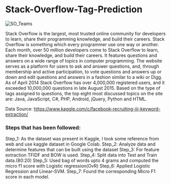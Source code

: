 # Stack-Overflow-Tag-Prediction


![SO_Teams](https://user-images.githubusercontent.com/40149802/63711237-92f94e00-c858-11e9-8f7b-66375c91b00f.png)



Stack Overflow is the largest, most trusted online community for developers to learn, share their
programming knowledge, and build their careers.
Stack Overflow is something which every programmer use one way or another. Each month, over
50 million developers come to Stack Overflow to learn, share their knowledge, and build their
careers. It features questions and answers on a wide range of topics in computer programming. The
website serves as a platform for users to ask and answer questions, and, through membership and
active participation, to vote questions and answers up or down and edit questions and answers in a
fashion similar to a wiki or Digg. As of April 2014 Stack Overflow has over 4,000,000 registered
users, and it exceeded 10,000,000 questions in late August 2015. Based on the type of tags
assigned to questions, the top eight most discussed topics on the site are: Java, JavaScript, C#,
PHP, Android, jQuery, Python and HTML.

Data Source: https://www.kaggle.com/c/facebook-recruiting-iii-keyword-extraction/


### Steps that has been followed:
Step_1: As the dataset was present in Kaggle, I took some reference from web and use kaggle
dataset in Google Colab.
Step_2: Analyze data and determine features that can be built using the dataset
Step_3: For feature extraction TFIDF and BOW is used.
Step_4: Split data into Test and Train data.(80:20)
Step_5: Used bag of words upto 4 grams and computed the micro f1 score with Logistic
regression(OvR)
Step_6: Applied Logistic Regression and Linear-SVM.
Step_7: Found the corresponding Micro F1 score in each model.
